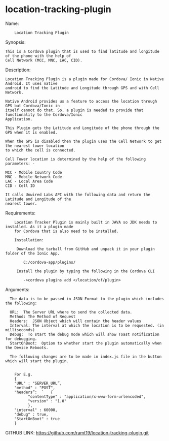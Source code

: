 # location-tracking-plugin

Name:  

		Location Tracking Plugin
    
    
Synopsis:

    This is a Cordova plugin that is used to find latitude and longitude of the phone with the help of 
    Cell Network (MCC, MNC, LAC, CID).

Description:

    Location Tracking Plugin is a plugin made for Cordova/ Ionic in Native Android. It uses native 	
    android to find the Latitude and Longitude through GPS and with Cell Network.
    
    Native Android provides us a feature to access the location through GPS but Cordova/Ionic in 
    itself cannot do that. So, a plugin is needed to provide that functionality to the Cordova/Ionic 
    Application.
    
    This Plugin gets the Latitude and Longitude of the phone through the GPS when it is enabled.
    
    When the GPS is disabled then the plugin uses the Cell Network to get the nearest tower location
    to which the cell is connected. 
    
    Cell Tower location is determined by the help of the following parameters: -
    
    MCC - Mobile Country Code
    MNC - Mobile Network Code
    LAC - Local Area Code
    CID - Cell ID
    
    It calls Unwired Labs API with the following data and return the Latitude and Longitude of the 
    nearest tower.
    
    
Requirements:


        Location Tracker Plugin is mainly built in JAVA so JDK needs to installed. As it a plugin made
        for Cordova that is also need to be installed. 
        
        Installation:
        
         Download the tarball from GitHub and unpack it in your plugin folder of the Ionic App.
         
            C:/cordova-app/plugins/
            
         Install the plugin by typing the following in the Cordova CLI
         
            ->cordova plugins add </location/of/plugin>


Arguments:

      The data is to be passed in JSON Format to the plugin which includes the following:
      
      URL:  The Server URL where to send the collected data.
      Method: The Method of Request
      Headers:  JSON Object which will contain the header values
      Interval: The interval at which the location is to be requested. (in milliseconds)
      Debug:  To start the debug mode which will show Toast notification for debugging.
      StartOnBoot:  Option to whether start the plugin automatically when the Device Reboots. 

      The following changes are to be made in index.js file in the button which will start the plugin.
      
      
        For E.g.
        {
        "URL" : "SERVER_URL”,
        "method" : "POST",
        "headers”: 	`	{
              "contentType" : "application/x-www-form-urlencoded",
              "version" : "1.0"
              },
        "interval" : 60000, 
        "debug" : true,
        "StartOnBoot" : true
        }


GITHUB LINK:
	https://github.com/ramt19/location-tracking-plugin.git

